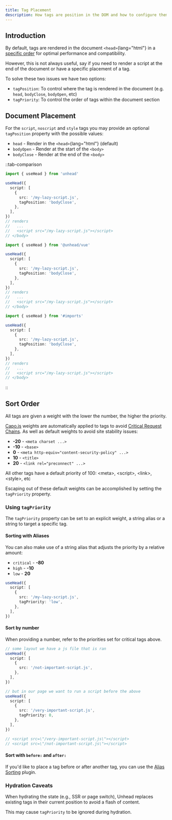 ```yaml
---
title: Tag Placement
description: How tags are position in the DOM and how to configure them.
---
```


## Introduction

By default, tags are rendered in the document `<head>`{lang="html"} in a [specific order](#default-sorting) for optimal performance and compatibility.

However, this is not always useful, say if you need to render a script at the end of the document or have a specific
placement of a tag.

To solve these two issues we have two options:

- `tagPosition`: To control where the tag is rendered in the document (e.g. `head`, `bodyClose`, `bodyOpen`, etc)
- `tagPriority`: To control the order of tags within the document section

## Document Placement

For the `script`, `noscript` and `style` tags you may provide an optional `tagPosition` property with the possible values:

- `head` - Render in the `<head>`{lang="html"}  (default)
- `bodyOpen` - Render at the start of the `<body>`
- `bodyClose` - Render at the end of the `<body>`

::tab-comparison

```ts [TypeScript]
import { useHead } from 'unhead'

useHead({
  script: [
    {
      src: '/my-lazy-script.js',
      tagPosition: 'bodyClose',
    },
  ],
})
// renders
//   ...
//   <script src="/my-lazy-script.js"></script>
// </body>
```

```ts [Vue]
import { useHead } from '@unhead/vue'

useHead({
  script: [
    {
      src: '/my-lazy-script.js',
      tagPosition: 'bodyClose',
    },
  ],
})
// renders
//   ...
//   <script src="/my-lazy-script.js"></script>
// </body>
```

```ts [Nuxt]
import { useHead } from '#imports'

useHead({
  script: [
    {
      src: '/my-lazy-script.js',
      tagPosition: 'bodyClose',
    },
  ],
})
// renders
//   ...
//   <script src="/my-lazy-script.js"></script>
// </body>
```

::

## Sort Order

All tags are given a weight with the lower the number, the higher the priority.

[Capo.js](https://rviscomi.github.io/capo.js/) weights are automatically applied to tags to avoid [Critical Request Chains](https://web.dev/critical-request-chains/). As
well as default weights to avoid site stability issues:

- **-20** - `<meta charset ...>`
- **-10** - `<base>`
- **0** - `<meta http-equiv="content-security-policy" ...>`
- **10** - `<title>`
- **20** - `<link rel="preconnect" ...>`

All other tags have a default priority of 100: &lt;meta&gt;, &lt;script&gt;, &lt;link&gt;, &lt;style&gt;, etc

Escaping out of these default weights can be accomplished by setting the `tagPriority` property.

### Using `tagPriority`

The `tagPriority` property can be set to an explicit weight, a string alias or a string to target a specific tag.

#### Sorting with Aliases

You can also make use of a string alias that adjusts the priority by a relative amount:

- `critical` - **-80**
- `high` - **-10**
- `low` - **20**

```ts
useHead({
  script: [
    {
      src: '/my-lazy-script.js',
      tagPriority: 'low',
    },
  ],
})
```

#### Sort by number

When providing a number, refer to the priorities set for critical tags above.

```ts
// some layout we have a js file that is ran
useHead({
  script: [
    {
      src: '/not-important-script.js',
    },
  ],
})

// but in our page we want to run a script before the above
useHead({
  script: [
    {
      src: '/very-important-script.js',
      tagPriority: 0,
    },
  ],
})

// <script src=\"/very-important-script.js\"></script>
// <script src=\"/not-important-script.js\"></script>
```

#### Sort with `before:` and `after:`

If you'd like to place a tag before or after another tag, you can use the [Alias Sorting](/plugins/alias-sorting) plugin.

### Hydration Caveats

When hydrating the state (e.g., SSR or page switch), Unhead replaces existing tags in their current position to avoid a flash of content.

This may cause `tagPriority` to be ignored during hydration.
